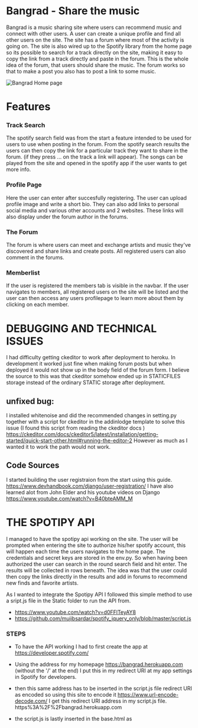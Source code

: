 # Bangrad - Share the music

Bangrad is a music sharing site where users can recommend music and connect with other users. A user can create a unique
profile and find all other users on the site. The site has a forum where most of the activity is going on.
The site is also wired up to the Spotify library from the home page so its possible to search for a track directly
on the site, making it easy to copy the link from a track directly and paste in the forum. This is the whole idea
of the forum, that users should share the music. The forum works so that to make a post you also has to post a link to
some music. 

![Bangrad Home page](https://res.cloudinary.com/djunroohl/image/upload/v1696541151/pfnlefttcxkyao51avfu.png)

# Features

### Track Search

The spotify search field was from the start a feature intended to be used for users to use when posting in the forum. 
From the spotify search results the users can then copy the link for a particular track they want to share in the forum. 
(if they press ... on the track a link will appear).
The songs can be played from the site and opened in the spotify app if the user wants to get more info. 

### Profile Page
Here the user can enter after succesfully registering. The user can upload profile image and write a short bio. They can also
add links to personal social media and various other accounts and 2 websites. These links will also display under the
forum author in the forums. 

### The Forum

The forum is where users can meet and exchange artists and music they've discovered and share links and create posts.
All registered users can also comment in the forums. 


### Memberlist

If the user is registered the members tab is visible in the navbar. If the user navigates to members, all registered users on the site
will be listed and the user can then access any users profilepage to learn more about them by clicking on each member.


# DEBUGGING AND TECHNICAL ISSUES

I had difficulty getting ckeditor to work after deployment to heroku. In development it worked just fine
when making forum posts but when deployed it would not show up in the body field of the forum form.
I believe the source to this was that ckeditor somehow ended up in STATICFILES storage instead of the ordinary STATIC
storage after deployment.
## unfixed bug:
I installed whitenoise and did the recommended changes in setting.py together with a script for ckeditor in the addinlodge 
template to solve this issue (I found this script from reading the ckeditor docs )
https://ckeditor.com/docs/ckeditor5/latest/installation/getting-started/quick-start-other.html#running-the-editor-2
However as much as I wanted it to work the path would not work.


## Code Sources
I started building the user registraion from the start using this guide.
https://www.devhandbook.com/django/user-registration/
I have also learned alot from John Elder and his youtube videos on Django
https://www.youtube.com/watch?v=B40bteAMM_M


# THE SPOTIPY API

I managed to have the spotipy api working on the site. The user will be prompted when entering the site to authorize
his/her spotify account, this will happen each time the users navigates to the home page. The credentials and secret keys 
are stored in the env.py.
So when having been authorized the user can search in the round search field and hit enter. The results will be collected in
rows beneath. The idea was that the user could then copy the links directly in the results and add in forums to recommend 
new finds and favorite artists.

As I wanted to integrate the Spotipy API I followed this simple method to use a sript.js file in the Static folder
to run the API from. 
- https://www.youtube.com/watch?v=d0FFlTeyAY8
- https://github.com/mujibsardar/spotify_jquery_only/blob/master/script.js

### STEPS
- To have the API working I had to first create the app at https://developer.spotify.com/
- Using the address for my homepage https://bangrad.herokuapp.com (without the '/' at the end)
I put this in my redirect URI at my app settings in Spotify for developers.
- then this same address has to be inserted in the script.js file redirect URI as encoded
so using this site to encode it
https://www.url-encode-decode.com/
I get this redirect URI address in my script.js file.
https%3A%2F%2Fbangrad.herokuapp.com

- the script.js is lastly inserted in the base.html as <script>

- The Spotipy API is now linked up 

# DEPLOYMENT

###  Creating Database using ElephantSQL

1. To generate a managed PostgreSQL database, please proceed to [ElephantSQL](https://customer.elephantsql.com/) and either sign up or sign in to your account. Once you've logged in, click on the 'Create New Instance' button.

2. Name your database and select the 'Tiny Turtle' payment plan. Then, click on 'Select Region'

3. Select your preferred region and create the database instance.
- After creating the instance, navigate to the instances page and click on the name of the database you selected earlier. Then, in the details section on the following page, copy the PostgreSQL URL.


### Deploying the website in Heroko
- Before deploying in Heroku following files were created:
  1. env.py : stores confidential data eg. API keys, passwords etc.

  2. Procfile : Very important for deployment and must be added with capital P
  
  3. Requirements.txt: This must be updated for deployment in Heroku. It stores data of libraries used for project

- The website was deployed to Heroko using following steps:

#### Login or create an account at Heroku

- Make an account in Heroko and login

#### Creating an app

- Create new app in the top right of the screen and add an app name.
- Select region
- Then click "create app".

#### Open settings Tab

##### Click on config var

- Store CLOUDINARY_URL file from in key and add the values
- Store DATABASE_URL file from in key and add the values
- Store SECRET_KEY file from in key and add the values
- Store PORT in key and value

NOTE: For initial deployment DISABLE_COLLECTSTATIC was also added

##### Add Buildpacks

- Add python buildpack first
- Add Nodejs buildpack after that

#### Open Deploy Tab

##### Choose deployment method

- Connect GITHUB
- Login if prompted

##### Connect to Github

- Choose repositories you want to connect
- Click "Connect"


##### Automatic and Manual deploy

- Choose a method to deploy
- After Deploy is clicked it will install various files


##### Initial Deployment

- Project was deployed in Heroku without content: Initial Deployment


##### Final Deployment

- A view button will display
- Once clicked the website will open

### Forking the GitHub Repository

1. Go to the GitHub repository
2. Click on Fork button in top right corner
3. You will then have a copy of the repository in your own GitHub account.
4. [GitHub Repository](https://github.com/ThomasSpare/Bangrad)

### Cloning the repository in GitHub

1. Visit the GitHub page of the website's repository
2. Click the “Clone” button on top of the page
3. Click on “HTTPS”
4. Click on the copy button next to the link to copy it
5. Open your IDE
6. Type `git clone <copied URL>` into the terminal

# Technologies and Languages used

- ### Code Anywhere IDE
- ### Django
- ### JQuery
- ### SPOTPY API (python library)
- ### Bootstrap


# Testing
1. see separate TESTING.md 

# USER STORIES

- As a user I want to search for music and share my finds with others
- As a user I can Search for music
- As a user I can post links from searches in the forums
- As a user I can posts comments on threads in the forum
- As a user I can create a profile and edit it
- As an admin I can create, edit and delete user from the admin panel
- As an admin I can delete comments in the forum
- As an admin I can delete threads in the forum
- As an admin I can see information about the users in the admin panel


# FUTURE IMPROVEMENTS

## Profile Collections

The profile page could have more features such as a folder system where the user could save
lists of music in different categories or collections. The users could then grant access to these folders or 
share them with other user in the forum.

### CKEDITOR

Unfortunatly I could not make ckeditor to function in a production state. It only worked in the development stage.
After deployment the STATIC path was mixed up so the editor could not run properly. I have tried several solution 
and managed to have it up ones in production. The posts in the forum were made using ckeditor. 
In the forum the users have a many choices for how they like their posts to look. With ckeditor in the form the user can insert images from img links and a whole lot of styling to make the post and the forum more interesting and engaging.

## Advanced Search
Add advanced search query functionality to the spotipy endpoint. The endpoint in script.js
can be changed to search for more specific information for music such as tempo, musical keys, danceabilty, popularity, language, 
locations and much more. Using spotify credentials as tokens for longer periods is also possible.


# Special thanks

To tutor support for helping out daily to try and solve the issues. I wouldnt have come as far as I did without it.







